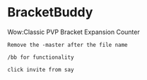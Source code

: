 # BracketBuddy
Wow:Classic PVP Bracket Expansion Counter

`Remove the -master after the file name`

`/bb for functionality`

`click invite from say`
